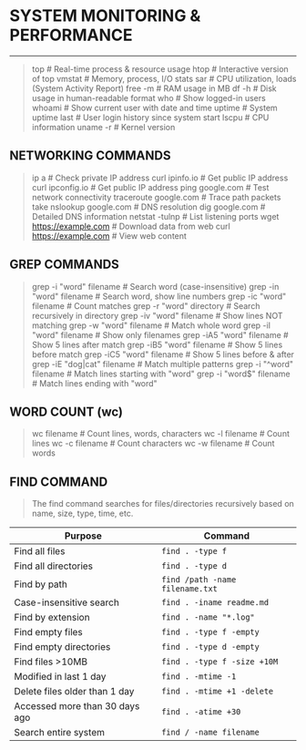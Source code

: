 # SYSTEM MONITORING & PERFORMANCE
 ---------------------------------


> top          # Real-time process & resource usage
> htop         # Interactive version of top
> vmstat       # Memory, process, I/O stats
> sar          # CPU utilization, loads (System Activity Report)
> free -m      # RAM usage in MB
> df -h        # Disk usage in human-readable format
> who          # Show logged-in users
> whoami       # Show current user with date and time
> uptime       # System uptime
> last         # User login history since system start
> lscpu        # CPU information
> uname -r     # Kernel version

NETWORKING COMMANDS
-------------------

> ip a                  # Check private IP address
> curl ipinfo.io        # Get public IP address
> curl ipconfig.io      # Get public IP address
> ping google.com       # Test network connectivity
> traceroute google.com # Trace path packets take
> nslookup google.com   # DNS resolution
> dig google.com        # Detailed DNS information
> netstat -tulnp        # List listening ports
> wget https://example.com # Download data from web
> curl https://example.com # View web content

GREP COMMANDS
-------------

> grep -i "word" filename       # Search word (case-insensitive)
> grep -in "word" filename      # Search word, show line numbers
> grep -ic "word" filename      # Count matches
> grep -r "word" directory      # Search recursively in directory
> grep -iv "word" filename      # Show lines NOT matching
> grep -w "word" filename       # Match whole word
> grep -il "word" filename      # Show only filenames
> grep -iA5 "word" filename     # Show 5 lines after match
> grep -iB5 "word" filename     # Show 5 lines before match
> grep -iC5 "word" filename     # Show 5 lines before & after
> grep -iE "dog|cat" filename   # Match multiple patterns
> grep -i "^word" filename      # Match lines starting with "word"
> grep -i "word$" filename      # Match lines ending with "word"


WORD COUNT (wc)
---------------

> wc filename    # Count lines, words, characters
> wc -l filename # Count lines
> wc -c filename # Count characters
> wc -w filename # Count words


FIND COMMAND
-------------

> The find command searches for files/directories recursively based on name, size, type, time, etc.

| Purpose                        | Command                         |
| ------------------------------ | ------------------------------- |
| Find all files                 | `find . -type f`                |
| Find all directories           | `find . -type d`                |
| Find by path                   | `find /path -name filename.txt` |
| Case-insensitive search        | `find . -iname readme.md`       |
| Find by extension              | `find . -name "*.log"`          |
| Find empty files               | `find . -type f -empty`         |
| Find empty directories         | `find . -type d -empty`         |
| Find files >10MB               | `find . -type f -size +10M`     |
| Modified in last 1 day         | `find . -mtime -1`              |
| Delete files older than 1 day  | `find . -mtime +1 -delete`      |
| Accessed more than 30 days ago | `find . -atime +30`             |
| Search entire system           | `find / -name filename`         |
